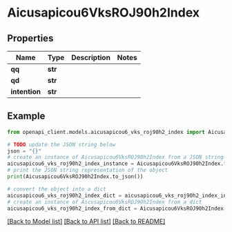 # Aicusapicou6VksROJ90h2Index


## Properties

Name | Type | Description | Notes
------------ | ------------- | ------------- | -------------
**qq** | **str** |  | 
**qd** | **str** |  | 
**intention** | **str** |  | 

## Example

```python
from openapi_client.models.aicusapicou6_vks_roj90h2_index import Aicusapicou6VksROJ90h2Index

# TODO update the JSON string below
json = "{}"
# create an instance of Aicusapicou6VksROJ90h2Index from a JSON string
aicusapicou6_vks_roj90h2_index_instance = Aicusapicou6VksROJ90h2Index.from_json(json)
# print the JSON string representation of the object
print(Aicusapicou6VksROJ90h2Index.to_json())

# convert the object into a dict
aicusapicou6_vks_roj90h2_index_dict = aicusapicou6_vks_roj90h2_index_instance.to_dict()
# create an instance of Aicusapicou6VksROJ90h2Index from a dict
aicusapicou6_vks_roj90h2_index_from_dict = Aicusapicou6VksROJ90h2Index.from_dict(aicusapicou6_vks_roj90h2_index_dict)
```
[[Back to Model list]](../README.md#documentation-for-models) [[Back to API list]](../README.md#documentation-for-api-endpoints) [[Back to README]](../README.md)


